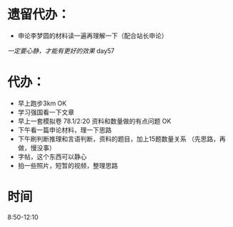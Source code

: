 # 遗留代办：
+ 申论李梦圆的材料读一遍再理解一下（配合站长申论）

*一定要心静，才能有更好的效果*
day57
# 代办：
+ 早上跑步3km  OK
+ 学习强国看一下文章  
+ 早上一套模拟卷 78.1/2:20 资料和数量做的有点问题 OK
+ 下午看一篇申论材料，理一下思路    
+ 下午刷判断推理和言语判断，资料的题目，加上15题数量关系  （先思路，再做，慢没事）
+ 字帖，这个东西可以静心  
+ 拍一些照片，短暂的视频，整理思路

# 时间
8:50-12:10
